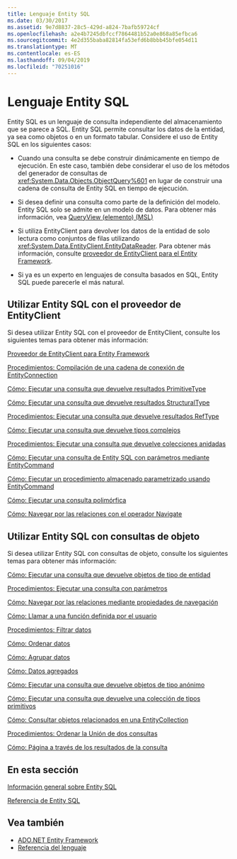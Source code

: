 ```yaml
---
title: Lenguaje Entity SQL
ms.date: 03/30/2017
ms.assetid: 9e7d8837-28c5-429d-a824-7bafb59724cf
ms.openlocfilehash: a2e4b7245dbfccf7864481b52a0e868a85efbca6
ms.sourcegitcommit: 4e2d355baba82814fa53efd6b8bbb45bfe054d11
ms.translationtype: MT
ms.contentlocale: es-ES
ms.lasthandoff: 09/04/2019
ms.locfileid: "70251016"
---
```

# <a name="entity-sql-language"></a>Lenguaje Entity SQL
Entity SQL es un lenguaje de consulta independiente del almacenamiento que se parece a SQL. Entity SQL permite consultar los datos de la entidad, ya sea como objetos o en un formato tabular. Considere el uso de Entity SQL en los siguientes casos:  
  
- Cuando una consulta se debe construir dinámicamente en tiempo de ejecución. En este caso, también debe considerar el uso de los métodos del generador de consultas de <xref:System.Data.Objects.ObjectQuery%601> en lugar de construir una cadena de consulta de Entity SQL en tiempo de ejecución.  
  
- Si desea definir una consulta como parte de la definición del modelo. Entity SQL solo se admite en un modelo de datos. Para obtener más información, vea [QueryView (elemento) (MSL)](/ef/ef6/modeling/designer/advanced/edmx/msl-spec#queryview-element-msl)  
  
- Si utiliza EntityClient para devolver los datos de la entidad de solo lectura como conjuntos de filas utilizando <xref:System.Data.EntityClient.EntityDataReader>. Para obtener más información, consulte [proveedor de EntityClient para el Entity Framework](../entityclient-provider-for-the-entity-framework.md).  
  
- Si ya es un experto en lenguajes de consulta basados en SQL, Entity SQL puede parecerle el más natural.  
  
## <a name="using-entity-sql-with-the-entityclient-provider"></a>Utilizar Entity SQL con el proveedor de EntityClient  
 Si desea utilizar Entity SQL con el proveedor de EntityClient, consulte los siguientes temas para obtener más información:  
  
 [Proveedor de EntityClient para Entity Framework](../entityclient-provider-for-the-entity-framework.md)  
  
 [Procedimientos: Compilación de una cadena de conexión de EntityConnection](../how-to-build-an-entityconnection-connection-string.md)  
  
 [Cómo: Ejecutar una consulta que devuelve resultados PrimitiveType](../how-to-execute-a-query-that-returns-primitivetype-results.md)  
  
 [Cómo: Ejecutar una consulta que devuelve resultados StructuralType](../how-to-execute-a-query-that-returns-structuraltype-results.md)  
  
 [Procedimientos: Ejecutar una consulta que devuelve resultados RefType](../how-to-execute-a-query-that-returns-reftype-results.md)  
  
 [Cómo: Ejecutar una consulta que devuelve tipos complejos](../how-to-execute-a-query-that-returns-complex-types.md)  
  
 [Procedimientos: Ejecutar una consulta que devuelve colecciones anidadas](../how-to-execute-a-query-that-returns-nested-collections.md)  
  
 [Cómo: Ejecutar una consulta de Entity SQL con parámetros mediante EntityCommand](../how-to-execute-a-parameterized-entity-sql-query-using-entitycommand.md)  
  
 [Cómo: Ejecutar un procedimiento almacenado parametrizado usando EntityCommand](../how-to-execute-a-parameterized-stored-procedure-using-entitycommand.md)  
  
 [Cómo: Ejecutar una consulta polimórfica](../how-to-execute-a-polymorphic-query.md)  
  
 [Cómo: Navegar por las relaciones con el operador Navigate](../how-to-navigate-relationships-with-the-navigate-operator.md)  
  
## <a name="using-entity-sql-with-object-queries"></a>Utilizar Entity SQL con consultas de objeto  
 Si desea utilizar Entity SQL con consultas de objeto, consulte los siguientes temas para obtener más información:  
  
 [Cómo: Ejecutar una consulta que devuelve objetos de tipo de entidad](https://docs.microsoft.com/previous-versions/dotnet/netframework-4.0/bb738694(v=vs.100))  
  
 [Procedimientos: Ejecutar una consulta con parámetros](https://docs.microsoft.com/previous-versions/dotnet/netframework-4.0/bb738521(v=vs.100))  
  
 [Cómo: Navegar por las relaciones mediante propiedades de navegación](https://docs.microsoft.com/previous-versions/dotnet/netframework-4.0/bb896321(v=vs.100))  
  
 [Cómo: Llamar a una función definida por el usuario](https://docs.microsoft.com/previous-versions/dotnet/netframework-4.0/dd490951(v=vs.100))  
  
 [Procedimientos: Filtrar datos](https://docs.microsoft.com/previous-versions/dotnet/netframework-4.0/cc716755(v=vs.100))  
  
 [Cómo: Ordenar datos](https://docs.microsoft.com/previous-versions/dotnet/netframework-4.0/cc716784(v=vs.100))  
  
 [Cómo: Agrupar datos](https://docs.microsoft.com/previous-versions/dotnet/netframework-4.0/bb896341(v=vs.100))  
  
 [Cómo: Datos agregados](https://docs.microsoft.com/previous-versions/dotnet/netframework-4.0/cc716738(v=vs.100))  
  
 [Cómo: Ejecutar una consulta que devuelve objetos de tipo anónimo](https://docs.microsoft.com/previous-versions/dotnet/netframework-4.0/bb738512(v=vs.100))  
  
 [Cómo: Ejecutar una consulta que devuelve una colección de tipos primitivos](https://docs.microsoft.com/previous-versions/dotnet/netframework-4.0/bb738451(v=vs.100))  
  
 [Cómo: Consultar objetos relacionados en una EntityCollection](https://docs.microsoft.com/previous-versions/dotnet/netframework-4.0/cc716708(v=vs.100))  
  
 [Procedimientos: Ordenar la Unión de dos consultas](https://docs.microsoft.com/previous-versions/dotnet/netframework-4.0/bb896299(v=vs.100))  
  
 [Cómo: Página a través de los resultados de la consulta](https://docs.microsoft.com/previous-versions/dotnet/netframework-4.0/bb738702(v=vs.100))  
  
## <a name="in-this-section"></a>En esta sección  
 [Información general sobre Entity SQL](entity-sql-overview.md)  
  
 [Referencia de Entity SQL](entity-sql-reference.md)  
  
## <a name="see-also"></a>Vea también

- [ADO.NET Entity Framework](../index.md)
- [Referencia del lenguaje](index.md)
